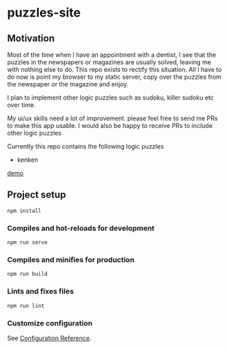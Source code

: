 # puzzles-site

## Motivation
Most of the time when I have an appointment with a dentist, I see that
the puzzles in the newspapers or magazines are usually solved, leaving me with nothing else to do.
This repo exists to rectify this situation.
All I have to do now is point my browser to my static server, copy over the puzzles from the newspaper or the magazine and enjoy.

I plan to implement other logic puzzles such as sudoku, killer sudoku etc over time.

My ui/ux skills need a lot of improvement.
please feel free to send me PRs to make this app usable.
I would also be happy to receive PRs to include other logic puzzles

Currently this repo contains the following logic puzzles
* kenken

[demo](https://brianpzaide.github.io/puzzle-site/)

## Project setup
```
npm install
```

### Compiles and hot-reloads for development
```
npm run serve
```

### Compiles and minifies for production
```
npm run build
```

### Lints and fixes files
```
npm run lint
```

### Customize configuration
See [Configuration Reference](https://cli.vuejs.org/config/).
